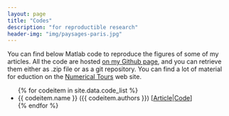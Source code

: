 ```yaml
---
layout: page
title: "Codes"
description: "for reproductible research"
header-img: "img/paysages-paris.jpg"
---
```


You can find below Matlab code to reproduce the figures of some of my articles. All the code are hosted [on my Github page](https://github.com/gpeyre), and you can retrieve them either as .zip file or as a git repository. You can find a lot of material for eduction on the [Numerical Tours](http://www.numerical-tours.com) web site. 

<ul>
{% for codeitem in site.data.code_list %}
<li>
  {{ codeitem.name }} ({{ codeitem.authors }})
  [<a href="{{ codeitem.article }}">Article</a>|<a href="{{ codeitem.code }}">Code</a>]
</li>
{% endfor %}
</ul>
